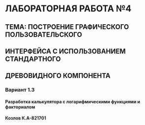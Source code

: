# ЛАБОРАТОРНАЯ РАБОТА №4 
## ТЕМА: ПОСТРОЕНИЕ ГРАФИЧЕСКОГО ПОЛЬЗОВАТЕЛЬСКОГО
## ИНТЕРФЕЙСА С ИСПОЛЬЗОВАНИЕМ СТАНДАРТНОГО
## ДРЕВОВИДНОГО КОМПОНЕНТА
### Вариант 1.3
#### Разработка калькулятора с логарифмическими функциями и факториалом
#### Козлов К.А-821701
